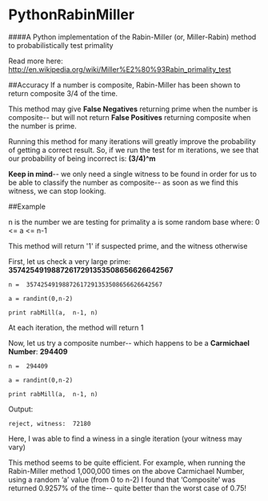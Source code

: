 PythonRabinMiller
=================

####A Python implementation of the Rabin-Miller (or, Miller-Rabin) method to probabilistically test primality

Read more here: http://en.wikipedia.org/wiki/Miller%E2%80%93Rabin_primality_test

##Accuracy
If a number is composite, Rabin-Miller has been shown to return composite 3/4 of the time.

This method may give **False Negatives** returning prime when the number is composite-- but will not return **False Positives** returning composite when the number is prime.

Running this method for many iterations will greatly improve the probability of getting a correct result. So, if we run the test for m iterations, we see that our probability of being incorrect is: **(3/4)^m**

**Keep in mind**-- we only need a single witness to be found in order for us to be able to classify the number as composite-- as soon as we find this witness, we can stop looking.

##Example

n is the number we are testing for primality
a is some random base where: 0 <= a <= n-1

This method will return '1' if suspected prime, and the witness otherwise


First, let us check a very large prime: **35742549198872617291353508656626642567**

`n =  35742549198872617291353508656626642567`

`a = randint(0,n-2)`

`print rabMill(a,  n-1, n)`

At each iteration, the method will return 1

Now, let us try a composite number-- which happens to be a **Carmichael Number**: **294409**

`n =  294409`

`a = randint(0,n-2)`

`print rabMill(a,  n-1, n)`

Output:

`reject, witness:  72180`

Here, I was able to find a winess in a single iteration (your witness may vary)

This method seems to be quite efficient. For example, when running the Rabin-Miller method 1,000,000 times on the above Carmichael Number, using a random ‘a’ value (from 0 to n-2) I found that ‘Composite’ was returned 0.9257% of the time-- quite better than the worst case of 0.75!





